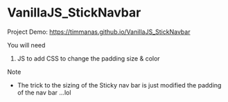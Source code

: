 # VanillaJS_StickNavbar

Project Demo: https://timmanas.github.io/VanillaJS_StickNavbar

You will need

1. JS to add CSS to change the padding size & color

Note

- The trick to the sizing of the Sticky nav bar is just modified the padding of the nav bar ...lol
